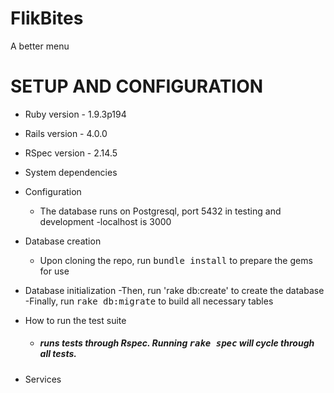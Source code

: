 [travis pull requests]: https://travis-ci.org/eugenefilimonov/final_project/pull_requests
[Coverage Status]: https://coveralls.io/r/eugenefilimonov/final_project
[BS img]: https://travis-ci.org/eugenefilimonov/final_project.png
[CS img]: https://coveralls.io/repos/elgalu/final_project/badge.png?branch=master
# FlikBites

A better menu


# SETUP AND CONFIGURATION

* Ruby version - 1.9.3p194

* Rails version - 4.0.0

* RSpec version - 2.14.5

* System dependencies

* Configuration
	- The database runs on Postgresql, port 5432 in testing and development
	-localhost is 3000

* Database creation
	- Upon cloning the repo, run <tt>bundle install</tt> to prepare the gems for use

* Database initialization
	-Then, run 'rake db:create' to create the database
	-Finally, run <tt>rake db:migrate</tt> to build all necessary tables

* How to run the test suite
	- ##### runs tests through Rspec. Running <tt>rake spec</tt> will cycle through all tests.

* Services
